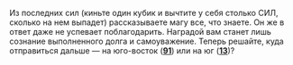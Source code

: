 Из последних сил (киньте один кубик и вычтите у себя столько СИЛ, сколько на нем выпадет) рассказываете магу все, что знаете. Он же в ответ даже не успевает поблагодарить. Наградой вам станет лишь сознание выполненного долга и самоуважение. Теперь решайте, куда отправиться дальше — на юго-восток ([**91**](#n_91)) или на юг ([**13**](#n_13))?

